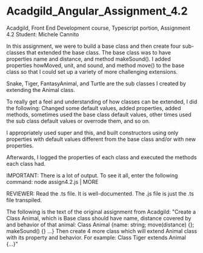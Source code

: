 # Acadgild_Angular_Assignment_4.2
Acadgild, Front End Development course, Typescript portion, Assignment 4.2
Student: Michele Cannito

In this assignment, we were to build a base class and then create four sub-classes that extended the base class.
The base class was to have properties name and distance, and method makeSound().
I added properties howMoved, unit, and sound, and method move() to the base class so that I could set up a
variety of more challenging extensions.

Snake, Tiger, FantasyAnimal, and Turtle are the sub classes I created by extending the Animal class.

To really get a feel and understanding of how classes can be extended, I did the following:
Changed some default values, added properties, added methods, sometimes used the base class default values,
other times used the sub class default values or overrode them, and so on. 

I appropriately used super and this, and built constructors using only properties with default
values different from the base class and/or with new properties.

Afterwards, I logged the properties of each class and executed the methods each class had.

IMPORTANT: There is a lot of output. To see it all, enter the following command:
node assign4.2.js | MORE

REVIEWER:  Read the .ts file. It is well-documented. The .js file is just the .ts file transpiled.

The following is the text of the original assignment from Acadgild:
"Create a Class Animal, which is Base class should have name, distance covered by
and behavior of that animal:
Class Animal {name: string; move(distance) {}; makeSound() {} ...}
Then create 4 more class which will extend Animal class with its property and
behavior. For example:
Class Tiger extends Animal {...}"

